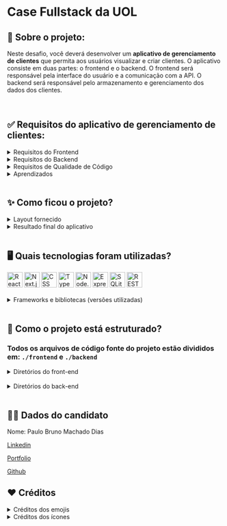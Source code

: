 # Case Fullstack da UOL

## 📌 Sobre o projeto:

Neste desafio, você deverá desenvolver um **aplicativo de gerenciamento de clientes** que permita aos usuários visualizar e criar clientes. O aplicativo consiste em duas partes: o frontend e o backend. O frontend será responsável pela interface do usuário e a comunicação com a API. O backend será responsável pelo armazenamento e gerenciamento dos dados dos clientes.

</br>

## ✅ Requisitos do aplicativo de gerenciamento de clientes:

  <details><summary>Requisitos do Frontend</summary>
  </br>
  <div>
      
  1. Exibir uma listagem de clientes contendo todas as informações conforme o layout fornecido.
  2. Permitir a criação de um novo cliente através de um formulário.
  3. Na tela de edição, fornecer alertas para o usuário em caso de dados inválidos.
  4. Realizar validação de CPF e telefone na tela de edição para garantir dados corretos e consistentes.
  5. Comunicar-se com a API para obter os dados dos clientes cadastrados.
     
  </div>
</details>
<details><summary>Requisitos do Backend</summary>
  </br>
  <div>
  Criar uma API que ofereça endpoints para:
  
  1. Obter a listagem de clientes cadastrados.
  2. Cadastrar um novo cliente com informações válidas.
  3. Atualizar informações de cliente existente.
  4. Armazenar os dados do cliente de forma persistente, com sugestão de uso do SQLite para essa finalidade.
         
  </div>
</details>
<details><summary>Requisitos de Qualidade de Código</summary>
  </br>
  <div>

- Escreva um código limpo, legível e bem organizado.
- Adote boas práticas de desenvolvimento e arquitetura.

**Itens Desejáveis (opcional):**

- Testes unitários
- Bibliotecas ou frameworks adicionais

  </div>
</details>
</details>
<details><summary>Aprendizados</summary>
 </br>
 <ul>
  <li>Uso do Sqlite como banco de dados.</li>
  <li>Validação de telefone e CPF</li>
</ul>
</details>
</br>

## ✨ Como ficou o projeto?

<details>
  <summary>Layout fornecido</summary>
  
- [Tela Inicial](https://test-frontend-uolpp.web.app/assets/images/tela-inicial.jpg)
- [Tela de Edição](https://test-frontend-uolpp.web.app/assets/images/tela-edicao.jpg)

</details>
<details><summary>Resultado final do aplicativo</summary>
  <div align="center" >
  
  ![20241112_161749](https://github.com/user-attachments/assets/b11e8202-d276-42e1-8389-ac4b96b18180)
    
  </div>
</details>
</br>

## 🖥 Quais tecnologias foram utilizadas?

<div align="left" >
	<img width="36" src="https://user-images.githubusercontent.com/25181517/183897015-94a058a6-b86e-4e42-a37f-bf92061753e5.png" alt="React" title="React"/>
  <img width="36" src="https://github.com/marwin1991/profile-technology-icons/assets/136815194/5f8c622c-c217-4649-b0a9-7e0ee24bd704" alt="Next.js" title="Next.js"/>
  <img width="36" src="https://user-images.githubusercontent.com/25181517/183898674-75a4a1b1-f960-4ea9-abcb-637170a00a75.png" alt="CSS" title="CSS"/>
	<img width="36" src="https://user-images.githubusercontent.com/25181517/183890598-19a0ac2d-e88a-4005-a8df-1ee36782fde1.png" alt="TypeScript" title="TypeScript"/>
  <img width="36" src="https://user-images.githubusercontent.com/25181517/183568594-85e280a7-0d7e-4d1a-9028-c8c2209e073c.png" alt="Node.js" title="Node.js"/>
  <img width="36" src="https://user-images.githubusercontent.com/25181517/183859966-a3462d8d-1bc7-4880-b353-e2cbed900ed6.png" alt="Express" title="Express"/>
  <img width="36" src="https://github.com/marwin1991/profile-technology-icons/assets/136815194/82df4543-236b-4e45-9604-5434e3faab17" alt="SQLite" title="SQLite"/>
  <img width="36" src="https://user-images.githubusercontent.com/25181517/192107858-fe19f043-c502-4009-8c47-476fc89718ad.png" alt="REST" title="REST"/>
</div>
</br>
<details>
  <summary>Frameworks e bibliotecas (versões utilizadas)</summary>
  </br>
  
  - Front-end
  ```js
    - React: 19.0.0
      - React_hook_form: 7.53.2
      - Zod: 3.23.8
      - Axios: 1.7.7
      - Lucide_react: 0.456.0
    - Typescript: 5.2.2
    - Next: 15.0.3
  ```
  - Back-end
  ```js
    - Node 20.16.0
    - Cors: 2.8.5,
    - Dotenv: 16.4.5,
    - Express: 4.21.1,
    - Sequelize: 6.37.5,
    - Sqlite: 5.1.1,
      - Sqlite3: 5.1.7
  ```

</details>
</br>

## 🔎 Como o projeto está estruturado?

### Todos os arquivos de código fonte do projeto estão divididos em: `./frontend` e `./backend`

<details>
  <summary>Diretórios do front-end</summary>
  
  - `./src/app:` Neste projeto com Next, você pode localizar a página principal, css global, layout global, favicon e as pastas da aplicação, que funcionam como rotas da aplicação.
      - `/`: Página com dashboard onde listas todos os usuários cadastrados;
      - `/register`: Página para criação de um novo usuário;
      - `/id`: Página de edição para cada cliente.
  
  - `./src/assets:` Onde se localiza todas as imagens e os ícones que vão ser usadas no projeto.
  
  - `./src/components:` Onde se localiza os componentes que serão reutilizados em diversas partes do código. Nesta versão do site temos os componentes:
      - client: Componente para mostrar os clientes da empresa;
      - header: Cabeçalho padrão do app;
      - form: Uso do Compound pattern para criação de formulários;
      - common: Componentes comuns para diversas páginas.
        
  - `./src/services:` Os conteúdos que serão compartilhados com toda a aplicação, neste projeto possui um conteúdo: 
      - 'clientsData.ts': agrupa os metódos de requisição de dados, via Axios, de clientes oriundos do banco de dados Sqlite.
        
  - `./src/schemas:` Onde se localiza as validações Zod para os formulários da aplicação.

- `./src/type:` Onde se localiza as tipagens das variáveis da aplicação.

</details>
</br>

<details>
  <summary>Diretórios do back-end</summary>
  
  - `./src:` Onde os arquivos de configuração para o servidor back-end e para aplicação como um todo:
    - 'app.js': Arquivo para configuração de rotas, sequelize, banco sqlite, express e outras tecnologias.
    - 'server.js': Arquivo para configurar o servidor do back-end;
    - 'database.db': Arquivo em que fica armazenas os dados do banco quando o servidor está ativo.
    
  - `./src/routes:` Onde se pode localizar as rotas da aplicação.
  
  - `./src/model:` Onde se localiza a estrutura de dados que vai ser armazenada no banco de dados.
          
  - `./src/services:` Onde se localiza as funções para atender as regras de negócio. 
        
  - `./src/controllers:` Onde se localiza os metódos para as regras de negócio.

- `./src/databse:` Onde se localiza o arquivo de conexão do back-end com o banco sqlite.

</details>
</br>

## 🤝🏼 Dados do candidato

Nome: Paulo Bruno Machado Dias

<a href="https://www.linkedin.com/in/devpaulobrunomdias" target="_blank">Linkedin</a>

<a href="https://portfolio-final-jade-pi.vercel.app" target="_blank">Portfolio</a>

<a href="https://github.com/DevPBDias" target="_blank">Github</a>

## ❤️ Créditos

<details>
  <summary>Créditos dos emojis</summary>

> <a href="https://emojipedia.org" target="_blank">https://emojipedia.org</a>

</details>
<details>
  <summary>Créditos dos ícones</summary>

> <a href="https://marwin1991.github.io/profile-technology-icons/" target="_blank">https://marwin1991.github.io/profile-technology-icons/</a>

</details>
